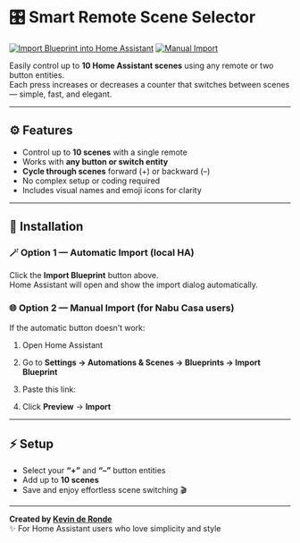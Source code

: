 # 🎛️ Smart Remote Scene Selector

[![Import Blueprint into Home Assistant](https://my.home-assistant.io/badges/blueprint_import.svg)](https://my.home-assistant.io/redirect/blueprint_import/?url=https%3A%2F%2Fraw.githubusercontent.com%2Fkevinderonde%2FSmart-Remote-Scene-Selector%2Fmain%2Fblueprints%2Fautomation%2Fkevinderonde%2Fsmart_remote_scene_selector.yaml)
[![Manual Import](https://img.shields.io/badge/Manual%20Import-blue?logo=home-assistant&logoColor=white)](https://raw.githubusercontent.com/kevinderonde/Smart-Remote-Scene-Selector/main/blueprints/automation/kevinderonde/smart_remote_scene_selector.yaml)

Easily control up to **10 Home Assistant scenes** using any remote or two button entities.  
Each press increases or decreases a counter that switches between scenes — simple, fast, and elegant.

---

## ⚙️ Features
- Control up to **10 scenes** with a single remote  
- Works with **any button or switch entity**  
- **Cycle through scenes** forward (+) or backward (–)  
- No complex setup or coding required  
- Includes visual names and emoji icons for clarity  

---

## 🧩 Installation

### 🪄 Option 1 — Automatic Import (local HA)
Click the **Import Blueprint** button above.  
Home Assistant will open and show the import dialog automatically.

### 🌐 Option 2 — Manual Import (for Nabu Casa users)
If the automatic button doesn’t work:

1. Open Home Assistant  
2. Go to **Settings → Automations & Scenes → Blueprints → Import Blueprint**  
3. Paste this link:  

4. Click **Preview** → **Import**

---

## ⚡ Setup
- Select your **“+”** and **“–”** button entities  
- Add up to **10 scenes**  
- Save and enjoy effortless scene switching 🎬  

---

**Created by [Kevin de Ronde](https://github.com/kevinderonde)**  
✨ For Home Assistant users who love simplicity and style
